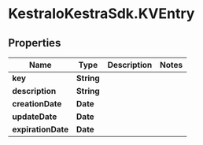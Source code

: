 # KestraIoKestraSdk.KVEntry

## Properties

Name | Type | Description | Notes
------------ | ------------- | ------------- | -------------
**key** | **String** |  | 
**description** | **String** |  | 
**creationDate** | **Date** |  | 
**updateDate** | **Date** |  | 
**expirationDate** | **Date** |  | 


